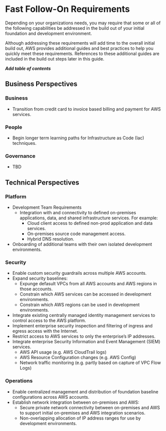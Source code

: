 # Fast Follow-On Requirements

Depending on your organizations needs, you may require that some or all of the following capabilities be addressed in the build out of your initial foundation and development environment.  

Although addressing these requirements will add time to the overall initial build out, AWS provides additional guides and best practices to help you quickly meet these requirements. References to these additional guides are included in the build out steps later in this guide.

***Add table of contents***

## Business Perspectives

### Business
* Transition from credit card to invoice based billing and payment for AWS services.

### People
* Begin longer term learning paths for Infrastructure as Code (Iac) techniques.

### Governance
* TBD

## Technical Perspectives

### Platform
* Development Team Requirements
  * Integration with and connectivity to defined on-premises applications, data, and shared infrastructure services. For example:
      * Cloud client access to defined  non-prod application and data services.
      * On-premises source code management access.
      * Hybrid DNS resolution.
* Onboarding of additional teams with their own isolated development environments.

### Security
* Enable custom security guardrails across multiple AWS accounts.
* Expand security baselines:
  * Expunge defasult VPCs from all AWS accounts and AWS regions in those accounts.
  * Constrain which AWS services can be accessed in development environments.
  * Constrain which AWS regions can be used in development environments.
* Integrate existing centrally managed identity management services to control access to the AWS platform.
* Implement enterprise security inspection and filtering of ingress and egress access with the Internet.
* Restrict access to AWS services to only the enterprise’s IP addresses.
* Integrate enterprise Security Information and Event Management (SIEM) services.
    * AWS API usage (e.g. AWS CloudTrail logs)
    * AWS Resource Configuration changes (e.g. AWS Config)
    * Network traffic monitoring (e.g. partly based on capture of VPC Flow Logs)

### Operations
* Enable centralized management and distribution of foundation baseline configurations across AWS accounts.
* Establish network integration between on-premises and AWS:
    * Secure private network connectivity between on-premises and AWS to support initial on-premises and  AWS integration scenarios. 
    * Non-overlapping allocation of IP address ranges for use by development environments.
